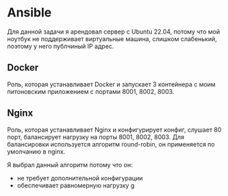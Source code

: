 # Ansible

Для данной задачи я арендовал сервер с Ubuntu 22.04, потому что мой ноутбук не поддерживает виртуальные машина, слишком слабенький, поэтому у него публчиный IP адрес.

## Docker

Роль, которая устанавливает Docker и запускает 3 контейнера с моим питоновским приложением с портами 8001, 8002, 8003.

## Nginx

Роль, которая устанавливает Nginx и конфигурирует конфиг, слушает 80 порт, балансирует нагрузку на порты 8001, 8002, 8003. Для балансировки используется алгоритм round-robin, он применяется по умолчанию в nginx.

Я выбрал данный алгоритм потому что он:
- не требует дополнительной конфигурации
- обеспечивает равномерную нагрузку
g